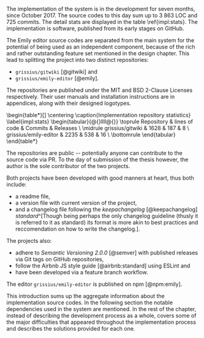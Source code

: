 The implementation of the system is in the development for seven months, since October 2017.
The source codes to this day sum up to 3 863 LOC and 725 commits.
The detail stats are displayed in the table \ref{impl:stats}.
The implementation is software, published from its early stages on GitHub.

The Emily editor source codes are separated from the main system for the potential of being used as an independent component, because of the rich and rather outstanding feature set mentioned in the design chapter.
This lead to splitting the project into two distinct repositories:

 - `grissius/gitwiki` [@gitwiki] and
 - `grissius/emily-editor` [@emily].

The repositories are published under the MIT and BSD 2-Clause Licenses respectively.
Their user manuals and installation instructions are in appendices, along with their designed logotypes.

\begin{table*}[]
\centering
\caption{Implementation repository statistics}
\label{impl:stats}
\begin{tabular}{@{}llll@{}}
\toprule
Repository              & lines of code  & Commits & Releases \\ \midrule
grissius/gitwiki      & 1628 & 187     & 8        \\
grissius/emily-editor & 2235 & 538     & 16       \\
\bottomrule
\end{tabular}
\end{table*}

The repositories are public -- potentially anyone can contribute to the source code via PR.
To the day of submission of the thesis however, the author is the sole contributor of the two projects.

Both projects have been developed with good manners at heart, thus both include:

- a readme file,
- a version file with current version of the project,
- and a changelog file following the _keepachangelog_ [@keepachangelog] _standard_^[Though being perhaps the only changelog guideline (thusly it is referred to it as standard) its format is more akin to best practices and reccomendation on how to write the changelog.].

The projects also:

- adhere to _Semantic Versioning 2.0.0_ [@semver] with published releases via Git tags on GitHub repositories,
- follow the Airbnb JS style guide [@airbnb:standard] using ESLint and
- have been developed via a feature branch workflow.

The editor `grissius/emily-editor` is published on npm [@npm:emily].

This introduction sums up the aggregate information about the implementation source codes.
In the following section  the notable dependencies used in the system are mentioned.
In the rest of the chapter, instead of describing the development process as a whole, covers some of the major difficulties that appeared throughout the implementation process and describes the solutions provided for each one.

